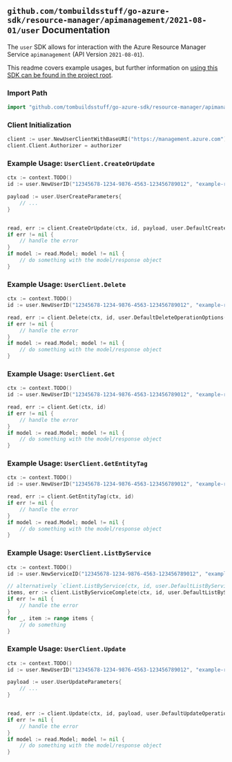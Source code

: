 
## `github.com/tombuildsstuff/go-azure-sdk/resource-manager/apimanagement/2021-08-01/user` Documentation

The `user` SDK allows for interaction with the Azure Resource Manager Service `apimanagement` (API Version `2021-08-01`).

This readme covers example usages, but further information on [using this SDK can be found in the project root](https://github.com/tombuildsstuff/go-azure-sdk/tree/main/docs).

### Import Path

```go
import "github.com/tombuildsstuff/go-azure-sdk/resource-manager/apimanagement/2021-08-01/user"
```


### Client Initialization

```go
client := user.NewUserClientWithBaseURI("https://management.azure.com")
client.Client.Authorizer = authorizer
```


### Example Usage: `UserClient.CreateOrUpdate`

```go
ctx := context.TODO()
id := user.NewUserID("12345678-1234-9876-4563-123456789012", "example-resource-group", "serviceValue", "userIdValue")

payload := user.UserCreateParameters{
	// ...
}


read, err := client.CreateOrUpdate(ctx, id, payload, user.DefaultCreateOrUpdateOperationOptions())
if err != nil {
	// handle the error
}
if model := read.Model; model != nil {
	// do something with the model/response object
}
```


### Example Usage: `UserClient.Delete`

```go
ctx := context.TODO()
id := user.NewUserID("12345678-1234-9876-4563-123456789012", "example-resource-group", "serviceValue", "userIdValue")

read, err := client.Delete(ctx, id, user.DefaultDeleteOperationOptions())
if err != nil {
	// handle the error
}
if model := read.Model; model != nil {
	// do something with the model/response object
}
```


### Example Usage: `UserClient.Get`

```go
ctx := context.TODO()
id := user.NewUserID("12345678-1234-9876-4563-123456789012", "example-resource-group", "serviceValue", "userIdValue")

read, err := client.Get(ctx, id)
if err != nil {
	// handle the error
}
if model := read.Model; model != nil {
	// do something with the model/response object
}
```


### Example Usage: `UserClient.GetEntityTag`

```go
ctx := context.TODO()
id := user.NewUserID("12345678-1234-9876-4563-123456789012", "example-resource-group", "serviceValue", "userIdValue")

read, err := client.GetEntityTag(ctx, id)
if err != nil {
	// handle the error
}
if model := read.Model; model != nil {
	// do something with the model/response object
}
```


### Example Usage: `UserClient.ListByService`

```go
ctx := context.TODO()
id := user.NewServiceID("12345678-1234-9876-4563-123456789012", "example-resource-group", "serviceValue")

// alternatively `client.ListByService(ctx, id, user.DefaultListByServiceOperationOptions())` can be used to do batched pagination
items, err := client.ListByServiceComplete(ctx, id, user.DefaultListByServiceOperationOptions())
if err != nil {
	// handle the error
}
for _, item := range items {
	// do something
}
```


### Example Usage: `UserClient.Update`

```go
ctx := context.TODO()
id := user.NewUserID("12345678-1234-9876-4563-123456789012", "example-resource-group", "serviceValue", "userIdValue")

payload := user.UserUpdateParameters{
	// ...
}


read, err := client.Update(ctx, id, payload, user.DefaultUpdateOperationOptions())
if err != nil {
	// handle the error
}
if model := read.Model; model != nil {
	// do something with the model/response object
}
```
